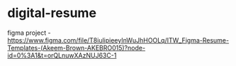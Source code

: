 # digital-resume
figma project - https://www.figma.com/file/T8iulipieeyInWuJhHOOLq/ITW_Figma-Resume-Templates-(Akeem-Brown-AKEBRO015)?node-id=0%3A1&t=orQLnuwXAzNUJ63C-1